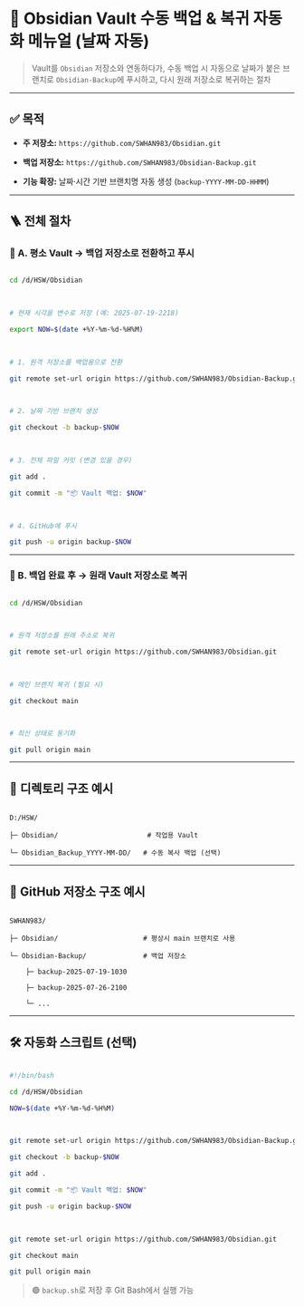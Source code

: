   

# 🧷 Obsidian Vault 수동 백업 & 복귀 자동화 메뉴얼 (날짜 자동)

  

> Vault를 `Obsidian` 저장소와 연동하다가, 수동 백업 시 자동으로 날짜가 붙은 브랜치로 `Obsidian-Backup`에 푸시하고, 다시 원래 저장소로 복귀하는 절차

  

---

  

## ✅ 목적

  

- **주 저장소:** `https://github.com/SWHAN983/Obsidian.git`

- **백업 저장소:** `https://github.com/SWHAN983/Obsidian-Backup.git`

- **기능 확장:** 날짜·시간 기반 브랜치명 자동 생성 (`backup-YYYY-MM-DD-HHMM`)

  

---

  

## 🪜 전체 절차

  

### 📍 A. 평소 Vault → 백업 저장소로 전환하고 푸시

  

```bash

cd /d/HSW/Obsidian

  

# 현재 시각을 변수로 저장 (예: 2025-07-19-2218)

export NOW=$(date +%Y-%m-%d-%H%M)

  

# 1. 원격 저장소를 백업용으로 전환

git remote set-url origin https://github.com/SWHAN983/Obsidian-Backup.git

  

# 2. 날짜 기반 브랜치 생성

git checkout -b backup-$NOW

  

# 3. 전체 파일 커밋 (변경 있을 경우)

git add .

git commit -m "📦 Vault 백업: $NOW"

  

# 4. GitHub에 푸시

git push -u origin backup-$NOW

```

  

---

  

### 📍 B. 백업 완료 후 → 원래 Vault 저장소로 복귀

  

```bash

cd /d/HSW/Obsidian

  

# 원격 저장소를 원래 주소로 복귀

git remote set-url origin https://github.com/SWHAN983/Obsidian.git

  

# 메인 브랜치 복귀 (필요 시)

git checkout main



# 최신 상태로 동기화

git pull origin main

```

  

---

  

## 📁 디렉토리 구조 예시

  

```

D:/HSW/

├─ Obsidian/                      # 작업용 Vault

└─ Obsidian_Backup_YYYY-MM-DD/   # 수동 복사 백업 (선택)

```

  

---

  

## 📌 GitHub 저장소 구조 예시

  

```

SWHAN983/

├─ Obsidian/                     # 평상시 main 브랜치로 사용

└─ Obsidian-Backup/              # 백업 저장소

    ├─ backup-2025-07-19-1030

    ├─ backup-2025-07-26-2100

    └─ ...

```

  

---

  

## 🛠 자동화 스크립트 (선택)

  

```bash

#!/bin/bash

cd /d/HSW/Obsidian

NOW=$(date +%Y-%m-%d-%H%M)

  

git remote set-url origin https://github.com/SWHAN983/Obsidian-Backup.git

git checkout -b backup-$NOW

git add .

git commit -m "📦 Vault 백업: $NOW"

git push -u origin backup-$NOW

  

git remote set-url origin https://github.com/SWHAN983/Obsidian.git

git checkout main

git pull origin main

```

  

> 🟢 `backup.sh`로 저장 후 Git Bash에서 실행 가능
